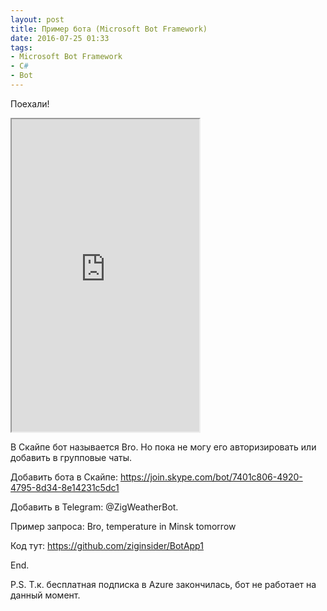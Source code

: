 ```yaml
---
layout: post
title: Пример бота (Microsoft Bot Framework)
date: 2016-07-25 01:33
tags:
- Microsoft Bot Framework
- С#
- Bot
---
```


Поехали!


<iframe height="500" width="300"
src='https://webchat.botframework.com/embed/7401c806-4920-4795-8d34-8e14231c5dc1?s=HTBiCPA7U_o.cwA.MIg.aJ1cja5tniaxGGD_HNGmFyFPXV3Xjx6tapaxK0mI3rc'></iframe>

В Скайпе бот называется Bro. Но пока не могу его авторизировать или добавить в групповые чаты.

Добавить бота в Скайпе: <https://join.skype.com/bot/7401c806-4920-4795-8d34-8e14231c5dc1>

Добавить в Telegram: @ZigWeatherBot. 

Пример запроса: Bro, temperature in Minsk tomorrow

Код тут: <https://github.com/ziginsider/BotApp1>

End.

P.S. Т.к. бесплатная подписка в Azure закончилась, бот не работает на данный момент.
